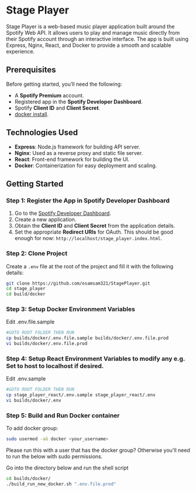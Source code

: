 # Stage Player

Stage Player is a web-based music player application built around the Spotify Web API. It allows users to play and manage music directly from their Spotify account through an interactive interface. The app is built using  Express, Nginx, React, and Docker to provide a smooth and scalable experience.

## Prerequisites

Before getting started, you’ll need the following:

- A **Spotify Premium** account.
- Registered app in the **Spotify Developer Dashboard**.
- Spotify **Client ID** and **Client Secret**.
- [docker install](https://docs.docker.com/engine/install/).

## Technologies Used

- **Express**: Node.js framework for building API server.
- **Nginx**: Used as a reverse proxy and static file server.
- **React**: Front-end framework for building the UI.
- **Docker**: Containerization for easy deployment and scaling.

## Getting Started

### Step 1: Register the App in Spotify Developer Dashboard

1. Go to the [Spotify Developer Dashboard](https://developer.spotify.com/dashboard/applications).
2. Create a new application.
3. Obtain the **Client ID** and **Client Secret** from the application details.
4. Set the appropriate **Redirect URIs** for OAuth. This should be good enough for now:  `http://localhost/stage_player.index.html`.


### Step 2: Clone Project

Create a `.env` file at the root of the project and fill it with the following details:

```bash
git clone https://github.com/osamsam321/StagePlayer.git
cd stage_player
cd build/docker
```
### Step 3: Setup Docker Environment Variables

Edit .env.file.sample

```bash
#GOTO ROOT FOLDER THEN RUN
cp builds/docker/.env.file.sample builds/docker/.env.file.prod
vi builds/docker/.env.file.prod
```

### Step 4: Setup React Environment Variables to modify any <domain or hosts> e.g. Set to host to localhost if desired.

Edit .env.sample

```bash
#GOTO ROOT FOLDER THEN RUN
cp stage_player_react/.env.sample stage_player_react/.env
vi builds/docker/.env
```

### Step 5: Build and Run Docker container


To add docker group: 

```bash
sudo usermod -aG docker <your_username>
```

Please run this with a user that has the docker group? Otherwise you'll need to run the below with sudo permissions.

Go into the directory below and run the shell script

```bash
cd builds/docker/
./build_run_new_docker.sh ".env.file.prod"
```

